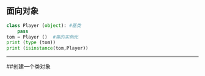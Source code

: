 ## 面向对象
```python
class Player (object): #基类
    pass
tom = Player ()  #类的实例化
print (type (tom))
print (isinstance(tom,Player))
```
---
##创建一个类对象

